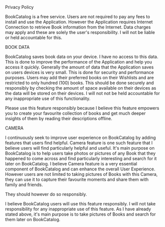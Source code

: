 Privacy Policy

BookCatalog is a free service. Users are not required to pay any fees to install and use the Application. 
However the Application requires Internet Connection to retrieve Book information from the Internet. 
Data charges may apply and these are solely the user's responsibility. 
I will not be liable or held accountable for this.

BOOK DATA

BookCatalog saves book data on your device. I have no access to this data. 
This is done to improve the performance of the Application and help you access it quickly. 
Generally the amount of data that the Application saves on users devices is very small. 
This is done for security and performance purposes.
Users may add their preferred books on their Wishlists and are restricted to only hundred (100) books.
This should be done securely and responsibly by checking the amount of space available on their devices as the data will be stored on their devices. 
I will not not be held accountable for any inappropriate use of this functionality. 


Please use this feature responsibly because I believe this feature empowers you to create your favourite collection of books and get much deeper insights of them by reading their descriptions offline.


CAMERA

I continuously seek to improve user experience on BookCatalog by adding features that users find helpful. 
Camera feature is one such feature that I believe users will find particularly helpful and useful. 
It's main purpose on BookCatalog is to help users take photos or pictures of any Book that they happened to come across and find particularly interesting and search for it later on BookCatalog. 
I believe Camera feature is a very essential component of BookCatalog and can enhance the overall User Experience.
However users are not limited to taking pictures of Books with this Camera, they can use it to capture their favourite moments and share them with family and friends. 

They should however do so responsibly.

I believe BookCatalog users will use this feature responsibly.
I will not take responsibility for any inappropriate use of this feature. 
As I have already stated above, it's main purpose is to take pictures of Books and search for them later on BookCatalog. 
